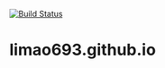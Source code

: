 [![Build Status](https://travis-ci.com/limao693/limao693.github.io.svg?branch=hexo)](https://travis-ci.com/limao693/limao693.github.io)
# limao693.github.io
